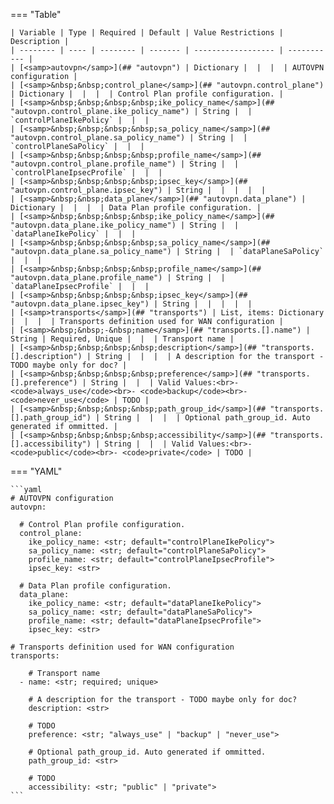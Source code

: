 <!--
  ~ Copyright (c) 2023 Arista Networks, Inc.
  ~ Use of this source code is governed by the Apache License 2.0
  ~ that can be found in the LICENSE file.
  -->
=== "Table"

    | Variable | Type | Required | Default | Value Restrictions | Description |
    | -------- | ---- | -------- | ------- | ------------------ | ----------- |
    | [<samp>autovpn</samp>](## "autovpn") | Dictionary |  |  |  | AUTOVPN configuration |
    | [<samp>&nbsp;&nbsp;control_plane</samp>](## "autovpn.control_plane") | Dictionary |  |  |  | Control Plan profile configuration. |
    | [<samp>&nbsp;&nbsp;&nbsp;&nbsp;ike_policy_name</samp>](## "autovpn.control_plane.ike_policy_name") | String |  | `controlPlaneIkePolicy` |  |  |
    | [<samp>&nbsp;&nbsp;&nbsp;&nbsp;sa_policy_name</samp>](## "autovpn.control_plane.sa_policy_name") | String |  | `controlPlaneSaPolicy` |  |  |
    | [<samp>&nbsp;&nbsp;&nbsp;&nbsp;profile_name</samp>](## "autovpn.control_plane.profile_name") | String |  | `controlPlaneIpsecProfile` |  |  |
    | [<samp>&nbsp;&nbsp;&nbsp;&nbsp;ipsec_key</samp>](## "autovpn.control_plane.ipsec_key") | String |  |  |  |  |
    | [<samp>&nbsp;&nbsp;data_plane</samp>](## "autovpn.data_plane") | Dictionary |  |  |  | Data Plan profile configuration. |
    | [<samp>&nbsp;&nbsp;&nbsp;&nbsp;ike_policy_name</samp>](## "autovpn.data_plane.ike_policy_name") | String |  | `dataPlaneIkePolicy` |  |  |
    | [<samp>&nbsp;&nbsp;&nbsp;&nbsp;sa_policy_name</samp>](## "autovpn.data_plane.sa_policy_name") | String |  | `dataPlaneSaPolicy` |  |  |
    | [<samp>&nbsp;&nbsp;&nbsp;&nbsp;profile_name</samp>](## "autovpn.data_plane.profile_name") | String |  | `dataPlaneIpsecProfile` |  |  |
    | [<samp>&nbsp;&nbsp;&nbsp;&nbsp;ipsec_key</samp>](## "autovpn.data_plane.ipsec_key") | String |  |  |  |  |
    | [<samp>transports</samp>](## "transports") | List, items: Dictionary |  |  |  | Transports definition used for WAN configuration |
    | [<samp>&nbsp;&nbsp;-&nbsp;name</samp>](## "transports.[].name") | String | Required, Unique |  |  | Transport name |
    | [<samp>&nbsp;&nbsp;&nbsp;&nbsp;description</samp>](## "transports.[].description") | String |  |  |  | A description for the transport - TODO maybe only for doc? |
    | [<samp>&nbsp;&nbsp;&nbsp;&nbsp;preference</samp>](## "transports.[].preference") | String |  |  | Valid Values:<br>- <code>always_use</code><br>- <code>backup</code><br>- <code>never_use</code> | TODO |
    | [<samp>&nbsp;&nbsp;&nbsp;&nbsp;path_group_id</samp>](## "transports.[].path_group_id") | String |  |  |  | Optional path_group_id. Auto generated if ommitted. |
    | [<samp>&nbsp;&nbsp;&nbsp;&nbsp;accessibility</samp>](## "transports.[].accessibility") | String |  |  | Valid Values:<br>- <code>public</code><br>- <code>private</code> | TODO |

=== "YAML"

    ```yaml
    # AUTOVPN configuration
    autovpn:

      # Control Plan profile configuration.
      control_plane:
        ike_policy_name: <str; default="controlPlaneIkePolicy">
        sa_policy_name: <str; default="controlPlaneSaPolicy">
        profile_name: <str; default="controlPlaneIpsecProfile">
        ipsec_key: <str>

      # Data Plan profile configuration.
      data_plane:
        ike_policy_name: <str; default="dataPlaneIkePolicy">
        sa_policy_name: <str; default="dataPlaneSaPolicy">
        profile_name: <str; default="dataPlaneIpsecProfile">
        ipsec_key: <str>

    # Transports definition used for WAN configuration
    transports:

        # Transport name
      - name: <str; required; unique>

        # A description for the transport - TODO maybe only for doc?
        description: <str>

        # TODO
        preference: <str; "always_use" | "backup" | "never_use">

        # Optional path_group_id. Auto generated if ommitted.
        path_group_id: <str>

        # TODO
        accessibility: <str; "public" | "private">
    ```
